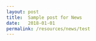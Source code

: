 ```yaml
---
layout: post
title:  Sample post for News
date:   2018-01-01
permalink: /resources/news/test
---
```

